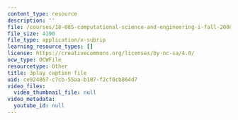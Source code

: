 ```yaml
---
content_type: resource
description: ''
file: /courses/18-085-computational-science-and-engineering-i-fall-2008/ce924867c7cb55aab187f2cf0cb864d7_StbJIv49Aco.vtt
file_size: 4190
file_type: application/x-subrip
learning_resource_types: []
license: https://creativecommons.org/licenses/by-nc-sa/4.0/
ocw_type: OCWFile
resourcetype: Other
title: 3play caption file
uid: ce924867-c7cb-55aa-b187-f2cf0cb864d7
video_files:
  video_thumbnail_file: null
video_metadata:
  youtube_id: null
---
```

